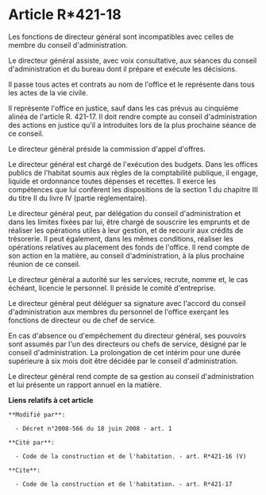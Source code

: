 # Article R*421-18

Les fonctions de directeur général sont incompatibles avec celles de membre du conseil d'administration. 

Le directeur général assiste, avec voix consultative, aux séances du conseil d'administration et du bureau dont il prépare et
exécute les décisions. 

Il passe tous actes et contrats au nom de l'office et le représente dans tous les actes de la vie civile. 

Il représente l'office en justice, sauf dans les cas prévus au cinquième alinéa de l'article R. 421-17. Il doit rendre compte
au conseil d'administration des actions en justice qu'il a introduites lors de la plus prochaine séance de ce conseil. 

Le directeur général préside la commission d'appel d'offres. 

Le directeur général est chargé de l'exécution des budgets. Dans les offices publics de l'habitat soumis aux règles de la
comptabilité publique, il engage, liquide et ordonnance toutes dépenses et recettes. Il exerce les compétences que lui
confèrent les dispositions de la section 1 du chapitre III du titre II du livre IV (partie réglementaire). 

Le directeur général peut, par délégation du conseil d'administration et dans les limites fixées par lui, être chargé de
souscrire les emprunts et de réaliser les opérations utiles à leur gestion, et de recourir aux crédits de trésorerie. Il peut
également, dans les mêmes conditions, réaliser les opérations relatives au placement des fonds de l'office. Il rend compte de
son action en la matière, au conseil d'administration, à la plus prochaine réunion de ce conseil. 

Le directeur général a autorité sur les services, recrute, nomme et, le cas échéant, licencie le personnel. Il préside le
comité d'entreprise. 

Le directeur général peut déléguer sa signature avec l'accord du conseil d'administration aux membres du personnel de
l'office exerçant les fonctions de directeur ou de chef de service. 

En cas d'absence ou d'empêchement du directeur général, ses pouvoirs sont assumés par l'un des directeurs ou chefs de
service, désigné par le conseil d'administration. La prolongation de cet intérim pour une durée supérieure à six mois doit
être décidée par le conseil d'administration. 

Le directeur général rend compte de sa gestion au conseil d'administration et lui présente un rapport annuel en la matière.

**Liens relatifs à cet article**

	**Modifié par**:

	  - Décret n°2008-566 du 18 juin 2008 - art. 1

	**Cité par**:

	  - Code de la construction et de l'habitation. - art. R*421-16 (V)

	**Cite**:

	  - Code de la construction et de l'habitation. - art. R*421-17
